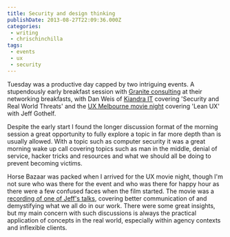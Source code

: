```yaml
---
title: Security and design thinking
publishDate: 2013-08-27T22:09:36.000Z
categories:
 - writing
 - chrischinchilla
tags:
 - events
 - ux 
 - security
---
```


Tuesday was a productive day capped by two intriguing events. A stupendously early breakfast session with <a href="https://www.graniteconsulting.com.au/" target="_blank">Granite consulting</a> at their networking breakfasts, with Dan Weis of <a href="https://kiandra.com.au/" target="_blank">Kiandra IT</a> covering 'Security and Real World Threats' and the <a href="https://uxmelbourne.org/category/movie-nights/" target="_blank">UX Melbourne movie night</a> covering 'Lean UX' with Jeff Gothelf.

Despite the early start I found the longer discussion format of the morning session a great opportunity to fully explore a topic in far more depth than is usually allowed. With a topic such as computer security it was a great morning wake up call covering topics such as man in the middle, denial of service, hacker tricks and resources and what we should all be doing to prevent becoming victims.

Horse Bazaar was packed when I arrived for the UX movie night, though I'm not sure who was there for the event and who was there for happy hour as there were a few confused faces when the film started. The movie was a <a href="https://uxmelbourne.org/2013/07/jeff-gothelf/" target="_blank">recording of one of Jeff's talks</a>, covering better communication of and demystifying what we all do in our work. There were some great insights, but my main concern with such discussions is always the practical application of concepts in the real world, especially within agency contexts and inflexible clients.
